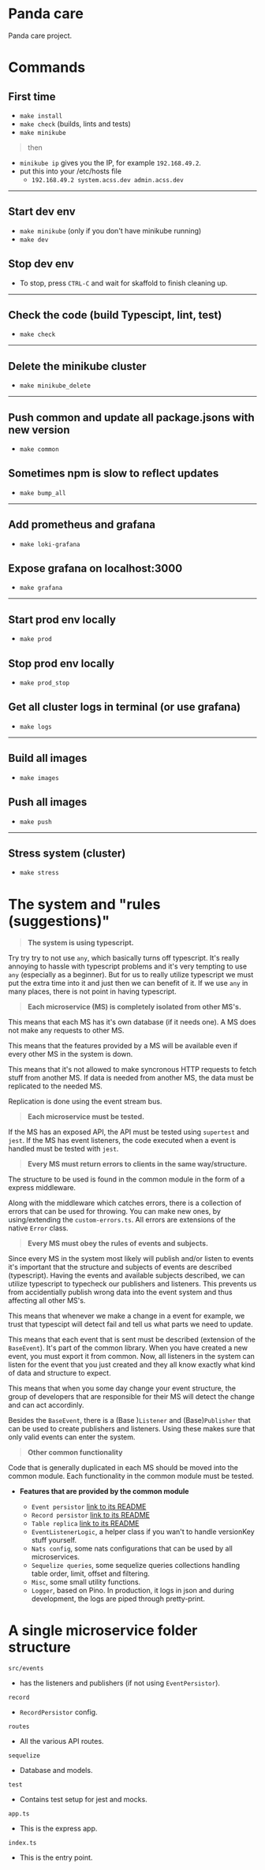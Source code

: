 # Panda care

Panda care project.

# Commands

## First time

- `make install`
- `make check` (builds, lints and tests)
- `make minikube`

> then

- `minikube ip` gives you the IP, for example `192.168.49.2`.
- put this into your /etc/hosts file
  - `192.168.49.2 system.acss.dev admin.acss.dev`

---

## Start dev env

- `make minikube` (only if you don't have minikube running)
- `make dev`

## Stop dev env

- To stop, press `CTRL-C` and wait for skaffold to finish cleaning up.

---

## Check the code (build Typescipt, lint, test)

- `make check`

---

## Delete the minikube cluster

- `make minikube_delete`

---

## Push common and update all package.jsons with new version

- `make common`

## Sometimes npm is slow to reflect updates

- `make bump_all`

---

## Add prometheus and grafana

- `make loki-grafana`

## Expose grafana on localhost:3000

- `make grafana`

---

## Start prod env locally

- `make prod`

## Stop prod env locally

- `make prod_stop`

## Get all cluster logs in terminal (or use grafana)

- `make logs`

---

## Build all images

- `make images`

## Push all images

- `make push`

---

## Stress system (cluster)

- `make stress`

# The system and "rules (suggestions)"

> **The system is using typescript.**

Try try try to not use `any`, which basically turns off typescript. It's really annoying to hassle with typescript problems and it's very tempting to use `any` (especially as a beginner). But for us to really utilize typescript we must put the extra time into it and just then we can benefit of it. If we use `any` in many places, there is not point in having typescript.

> **Each microservice (MS) is completely isolated from other MS's.**

This means that each MS has it's own database (if it needs one). A MS does not make any requests to other MS.

This means that the features provided by a MS will be available even if every other MS in the system is down.

This means that it's not allowed to make syncronous HTTP requests to fetch stuff from another MS. If data is needed from another MS, the data must be replicated to the needed MS.

Replication is done using the event stream bus.

> **Each microservice must be tested.**

If the MS has an exposed API, the API must be tested using `supertest` and `jest`. If the MS has event listeners, the code executed when a event is handled must be tested with `jest`.

> **Every MS must return errors to clients in the same way/structure.**

The structure to be used is found in the common module in the form of a express middleware.

Along with the middleware which catches errors, there is a collection of errors that can be used for throwing. You can make new ones, by using/extending the `custom-errors.ts`. All errors are extensions of the native `Error` class.

> **Every MS must obey the rules of events and subjects.**

Since every MS in the system most likely will publish and/or listen to events it's important that the structure and subjects of events are described (typescript). Having the events and available subjects described, we can utilize typescript to typecheck our publishers and listeners. This prevents us from accidentially publish wrong data into the event system and thus affecting all other MS's.

This means that whenever we make a change in a event for example, we trust that typescipt will detect fail and tell us what parts we need to update.

This means that each event that is sent must be described (extension of the `BaseEvent`). It's part of the common library. When you have created a new event, you must export it from common. Now, all listeners in the system can listen for the event that you just created and they all know exactly what kind of data and structure to expect.

This means that when you some day change your event structure, the group of developers that are responsible for their MS will detect the change and can act accordinly.

Besides the `BaseEvent`, there is a (Base )`Listener` and (Base)`Publisher` that can be used to create publishers and listeners. Using these makes sure that only valid events can enter the system.

> **Other common functionality**

Code that is generally duplicated in each MS should be moved into the common module. Each functionality in the common module must be tested.

- **Features that are provided by the common module**

  - `Event persistor` [link to its README](./common/src/events-persistor/README.md)
  - `Record persistor` [link to its README](./common/src/record-persistor/README.md)
  - `Table replica` [link to its README](./common/src/table-replica/README.md)
  - `EventListenerLogic`, a helper class if you wan't to handle versionKey stuff yourself.
  - `Nats config`, some nats configurations that can be used by all microservices.
  - `Sequelize queries`, some sequelize queries collections handling table order, limit, offset and filtering.
  - `Misc`, some small utility functions.
  - `Logger`, based on Pino. In production, it logs in json and during development, the logs are piped through pretty-print.

# A single microservice folder structure

`src/events`

- has the listeners and publishers (if not using `EventPersistor`).

`record`

- `RecordPersistor` config.

`routes`

- All the various API routes.

`sequelize`

- Database and models.

`test`

- Contains test setup for jest and mocks.

`app.ts`

- This is the express app.

`index.ts`

- This is the entry point.
